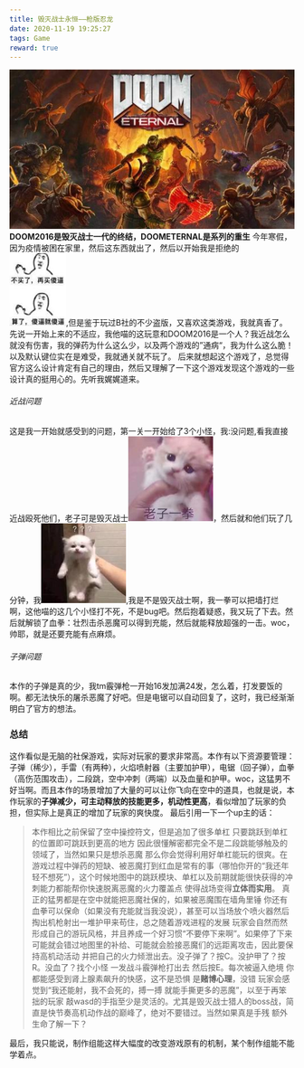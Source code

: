 ```yaml
---
title: 毁灭战士永恒——枪版忍龙
date: 2020-11-19 19:25:27
tags: Game
reward: true
---
```


![DOOM](毁灭战士永恒/DOOM.jpg)
**DOOM2016是毁灭战士一代的终结，DOOMETERNAL是系列的重生**
今年寒假，因为疫情被困在家里，然后这东西就出了，然后以开始我是拒绝的![emotion2](毁灭战士永恒/emotion2.jpg),但是鉴于玩过B社的不少盗版，又喜欢这类游戏，我就真香了。
先说一开始上来的不适应，我他喵的这玩意和DOOM2016是一个人？我近战怎么就没有伤害，我的弹药为什么这么少，以及两个游戏的”通病“，我为什么这么脆！以及默认键位实在是难受，我就通关就不玩了。
后来就想起这个游戏了，总觉得官方这么设计肯定有自己的理由，然后又理解了一下这个游戏发现这个游戏的一些设计真的挺用心的。先听我娓娓道来。
###### 近战问题
这是我一开始就感受到的问题，第一关一开始给了3个小怪，我:没问题,看我直接近战殴死他们，老子可是毁灭战士![emotion4](毁灭战士永恒/emotion4.jpg)，然后就和他们玩了几分钟，我![emotion3](毁灭战士永恒/emotion3.jpg),我是不是毁灭战士啊，我一拳可以把墙打烂啊，这他喵的这几个小怪打不死，不是bug吧。然后抱着疑惑，我又玩了下去。然后就解锁了血拳：壮烈击杀恶魔可以得到充能，然后就能释放超强的一击。woc，帅耶，就是还要充能有点麻烦。
###### 子弹问题
本作的子弹是真的少，我tm霰弹枪一开始16发加满24发，怎么着，打发要饭的啊。都无法快乐的屠杀恶魔了好吧。但是电锯可以自动回复了，这时，我已经渐渐明白了官方的想法。

### 总结
这作看似是无脑的社保游戏，实际对玩家的要求非常高。本作有以下资源要管理：子弹（稀少），手雷（有两种），火焰喷射器（主要加护甲），电锯（回子弹），血拳（高伤范围攻击），二段跳，空中冲刺（两端）以及血量和护甲。woc，这猛男不好当啊。而且本作的场景增加了大量的可以让你飞向在空中的道具，也就是说，本作玩家的**子弹减少，可主动释放的技能更多，机动性更高**，看似增加了玩家的负担，但实际上是真正的增加了玩家的爽快度。
最后引用一下一个up主的话：
>本作相比之前保留了空中操控符文，但是追加了很多单杠 只要跳跃到单杠的位置即可跳跃到更高的地方 因此很懂解密都完全不是二段跳能够触及的领域了，当然如果只是想杀恶魔 那么你会觉得利用好单杠能玩的很爽。在游戏过程中弹药的短缺、被恶魔打到红血是常有的事（哪怕你开的“我还年轻不想死”），这个时候地图中的跳跃模块、单杠以及前期就能很快获得的冲刺能力都能帮你快速脱离恶魔的火力覆盖点 使得战场变得**立体而实用**。
真正的猛男都是在空中就能把恶魔社保的，如果被恶魔围在墙角里锤 你还有血拳可以保命（如果没有充能就当我没说），甚至可以当场放个喷火器然后掏出机枪射出一堆护甲来苟住，总之随着游戏进程的发展 玩家会自然而然形成自己的游玩风格，并且养成一个好习惯“不要停下来啊”。如果停了下来 可能就会错过地图里的补给、可能就会脸接恶魔们的远距离攻击，因此要保持高机动活动 并把自己的火力倾泄出去。没子弹了？按C。没护甲了？按R。没血了？找个小怪 一发战斗霰弹枪打出去 然后按E。每次被逼入绝境 你都能感受到肾上腺素飙升的快感，这不是恐惧 是**赌博心理**，没错 玩家会感觉到“我还能射，我不会死的，搏一搏 就能手撕更多的恶魔”，以至于再笨拙的玩家 敲wasd的手指至少是灵活的。尤其是毁灭战士猎人的boss战，简直是快节奏高机动作战的巅峰了，绝对不要错过。当然如果真是手残 额外生命了解一下？

最后，我只能说，制作组能这样大幅度的改变游戏原有的机制，某个制作组能不能学着点。